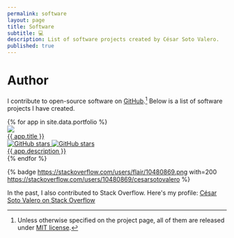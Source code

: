```yaml
---
permalink: software
layout: page
title: Software
subtitle: 💻
description: List of software projects created by César Soto Valero.
published: true
---
```


<!--
> "If you’re not contributing to open source, if your GitHub profile is not full of projects and commits, your “value” as a software developer is low, simply because this lack of open source activity tells everybody that you’re not passionate about software development and are simply working for money."
> -- <cite>Yegor Bugayenko</cite>
-->

# Author

I contribute to open-source software on <a href="https://github.com/cesarsotovalero"><i class="fab fa-github"></i></a> [GitHub](https://github.com/cesarsotovalero).[^1]
Below is a list of software projects I have created.

  <div id="portfolio">
    <div id="tiles-big">
      {% for app in site.data.portfolio %}
	    <div class="tile">
          <a class="applink" href="{{ app.url }}">
            <img class="appimg" src="../img/logos/{{ app.img }}" />
            <div class="apptitle">{{ app.title }}</div>
            <div class="gh-stats">
                <img class="gh-stat" src="//img.shields.io/github/stars/{{ app.stars }}" alt="GitHub stars">
                <img class="gh-stat" src="//img.shields.io/github/forks/{{ app.stars }}" alt="GitHub stars">
            </div>
            <div class="appdesc">{{ app.description }}</div>
          </a>
        </div>
	  {% endfor %}
    </div>
  </div>

{% badge https://stackoverflow.com/users/flair/10480869.png with=200 https://stackoverflow.com/users/10480869/cesarsotovalero %}

In the past, I also contributed to Stack Overflow.
Here's my profile: [César Soto Valero on Stack Overflow](https://stackoverflow.com/users/10480869/cesarsotovalero)

[//]: # (see https://github.com/slarse/slarse/blob/master/README.md for more inspiration)

[^1]: Unless otherwise specified on the project page, all of them are released under [MIT license](https://opensource.org/licenses/MIT).
